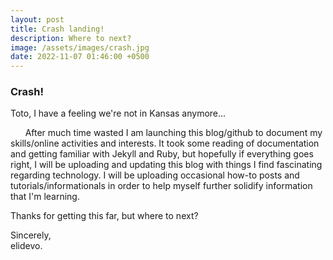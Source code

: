 ```yaml
---
layout: post
title: Crash landing!
description: Where to next?
image: /assets/images/crash.jpg
date: 2022-11-07 01:46:00 +0500
---
```


### Crash!

Toto, I have a feeling we're not in Kansas anymore...

&nbsp;&nbsp;&nbsp;&nbsp;&nbsp;&nbsp;After much time wasted I am launching this blog/github to document my skills/online activities and interests.  It took some reading of documentation and getting familiar with Jekyll and Ruby, but hopefully if everything goes right, I will be uploading and updating this blog with things I find fascinating regarding technology.  I will be uploading occasional how-to posts and tutorials/informationals in order to help myself further solidify information that I'm learning.

Thanks for getting this far, but where to next?


Sincerely, <br>
elidevo.
